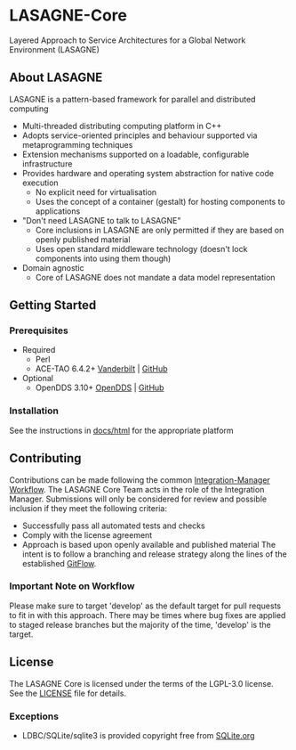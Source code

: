 # LASAGNE-Core
Layered Approach to Service Architectures for a Global Network Environment (LASAGNE)

## About LASAGNE
LASAGNE is a pattern-based framework for parallel and distributed computing
* Multi-threaded distributing computing platform in C++
* Adopts service-oriented principles and behaviour supported via metaprogramming techniques
* Extension mechanisms supported on a loadable, configurable infrastructure
* Provides hardware and operating system abstraction for native code execution
  * No explicit need for virtualisation
  * Uses the concept of a container (gestalt) for hosting components to applications
* "Don't need LASAGNE to talk to LASAGNE"
  * Core inclusions in LASAGNE are only permitted if they are based on openly published material
  * Uses open standard middleware technology (doesn't lock components into using them though)
* Domain agnostic
  * Core of LASAGNE does not mandate a data model representation

## Getting Started

### Prerequisites
* Required
  * Perl
  * ACE-TAO 6.4.2+  [Vanderbilt](http://download.dre.vanderbilt.edu) | [GitHub](https://github.com/DOCGroup/ACE_TAO)
* Optional
  * OpenDDS 3.10+      [OpenDDS](http://opendds.org/downloads.html) | [GitHub](https://github.com/objectcomputing/OpenDDS)

### Installation
See the instructions in [docs/html](docs/html/index.html) for the appropriate platform

## Contributing
Contributions can be made following the common [Integration-Manager Workflow](https://git-scm.com/book/en/v2/Distributed-Git-Distributed-Workflows#_integration_manager). The LASAGNE Core Team acts in the role of the Integration Manager.
Submissions will only be considered for review and possible inclusion if they meet the following criteria:
* Successfully pass all automated tests and checks
* Comply with the license agreement
* Approach is based upon openly available and published material
The intent is to follow a branching and release strategy along the lines of the established [GitFlow](http://nvie.com/posts/a-successful-git-branching-model/).

### Important Note on Workflow ###
Please make sure to target 'develop' as the default target for pull requests to fit in with this approach.
There may be times where bug fixes are applied to staged release branches but the majority of the time, 'develop' is the target.

## License
The LASAGNE Core is licensed under the terms of the LGPL-3.0 license. See the [LICENSE](LICENSE) file for details.

### Exceptions
* LDBC/SQLite/sqlite3 is provided copyright free from [SQLite.org](http://sqlite.org/)
